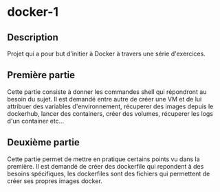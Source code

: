 # docker-1

<h2>Description</h2>
Projet qui a pour but d'initier à Docker à travers une série d'exercices.

<h2>Première partie</h2>
Cette partie consiste à donner les commandes shell qui répondront au besoin du sujet.
Il est demandé entre autre de créer une VM et de lui attribuer des variables d'environnement, récuperer des images depuis le dockerhub, lancer des containers, créer des volumes, récuperer les logs d'un container etc...

<h2>Deuxième partie</h2>
Cette partie permet de mettre en pratique certains points vu dans la première.
Il est demandé de créer des dockerfile qui repondent à des besoins spécifiques, les dockerfiles sont des fichiers qui permettent de créer ses propres images docker.

